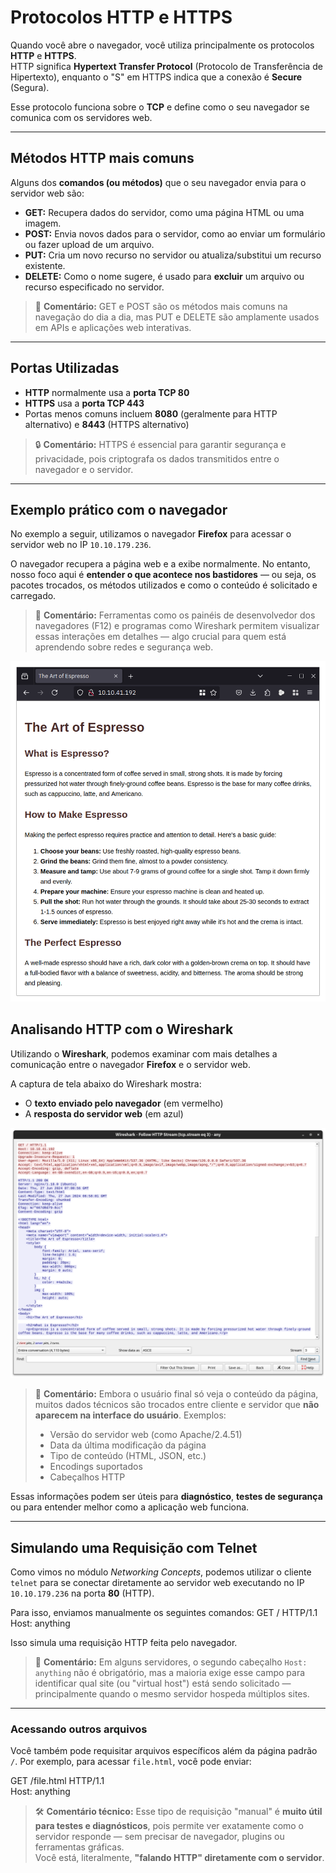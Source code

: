 # Protocolos HTTP e HTTPS

Quando você abre o navegador, você utiliza principalmente os protocolos **HTTP** e **HTTPS**.  
HTTP significa **Hypertext Transfer Protocol** (Protocolo de Transferência de Hipertexto), enquanto o "S" em HTTPS indica que a conexão é **Secure** (Segura).

Esse protocolo funciona sobre o **TCP** e define como o seu navegador se comunica com os servidores web.

---

## Métodos HTTP mais comuns

Alguns dos **comandos (ou métodos)** que o seu navegador envia para o servidor web são:

- **GET:** Recupera dados do servidor, como uma página HTML ou uma imagem.
- **POST:** Envia novos dados para o servidor, como ao enviar um formulário ou fazer upload de um arquivo.
- **PUT:** Cria um novo recurso no servidor ou atualiza/substitui um recurso existente.
- **DELETE:** Como o nome sugere, é usado para **excluir** um arquivo ou recurso especificado no servidor.

> 🧠 **Comentário:** GET e POST são os métodos mais comuns na navegação do dia a dia, mas PUT e DELETE são amplamente usados em APIs e aplicações web interativas.

---

## Portas Utilizadas

- **HTTP** normalmente usa a **porta TCP 80**
- **HTTPS** usa a **porta TCP 443**
- Portas menos comuns incluem **8080** (geralmente para HTTP alternativo) e **8443** (HTTPS alternativo)

> 🔒 **Comentário:** HTTPS é essencial para garantir segurança e privacidade, pois criptografa os dados transmitidos entre o navegador e o servidor.

---

## Exemplo prático com o navegador

No exemplo a seguir, utilizamos o navegador **Firefox** para acessar o servidor web no IP `10.10.179.236`.

O navegador recupera a página web e a exibe normalmente. No entanto, nosso foco aqui é **entender o que acontece nos bastidores** — ou seja, os pacotes trocados, os métodos utilizados e como o conteúdo é solicitado e carregado.

> 🧪 **Comentário:** Ferramentas como os painéis de desenvolvedor dos navegadores (F12) e programas como Wireshark permitem visualizar essas interações em detalhes — algo crucial para quem está aprendendo sobre redes e segurança web.

![alt text](/Cibersecurity-101/Network%20Core%20Protocols/IMAGENS/webpage.png)

## Analisando HTTP com o Wireshark

Utilizando o **Wireshark**, podemos examinar com mais detalhes a comunicação entre o navegador **Firefox** e o servidor web.

A captura de tela abaixo do Wireshark mostra:

- O **texto enviado pelo navegador** (em vermelho)
- A **resposta do servidor web** (em azul)

![alt text](screenshot-1.png)
 
> 🧠 **Comentário:** Embora o usuário final só veja o conteúdo da página, muitos dados técnicos são trocados entre cliente e servidor que **não aparecem na interface do usuário**. Exemplos:
> - Versão do servidor web (como Apache/2.4.51)
> - Data da última modificação da página
> - Tipo de conteúdo (HTML, JSON, etc.)
> - Encodings suportados
> - Cabeçalhos HTTP

Essas informações podem ser úteis para **diagnóstico**, **testes de segurança** ou para entender melhor como a aplicação web funciona.

---

## Simulando uma Requisição com Telnet

Como vimos no módulo *Networking Concepts*, podemos utilizar o cliente `telnet` para se conectar diretamente ao servidor web executando no IP `10.10.179.236` na porta **80** (HTTP).

Para isso, enviamos manualmente os seguintes comandos:
GET / HTTP/1.1<br>
Host: anything<br>


Isso simula uma requisição HTTP feita pelo navegador.

> 🧪 **Comentário:** Em alguns servidores, o segundo cabeçalho `Host: anything` não é obrigatório, mas a maioria exige esse campo para identificar qual site (ou "virtual host") está sendo solicitado — principalmente quando o mesmo servidor hospeda múltiplos sites.

---

### Acessando outros arquivos

Você também pode requisitar arquivos específicos além da página padrão `/`. Por exemplo, para acessar `file.html`, você pode enviar:

GET /file.html HTTP/1.1<br>
Host: anything<br>


> 🛠️ **Comentário técnico:** Esse tipo de requisição "manual" é **muito útil para testes e diagnósticos**, pois permite ver exatamente como o servidor responde — sem precisar de navegador, plugins ou ferramentas gráficas.  
> Você está, literalmente, **"falando HTTP" diretamente com o servidor**.
